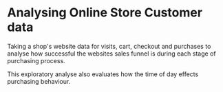 # Analysing Online Store Customer data 

Taking a shop's website data for visits, cart, checkout and purchases to analyse how successful the websites sales funnel is during each stage of purchasing process. 

This exploratory analyse also evaluates how the time of day effects purchasing behaviour. 
